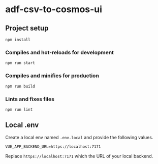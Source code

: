 # adf-csv-to-cosmos-ui

## Project setup
```
npm install
```

### Compiles and hot-reloads for development
```
npm run start
```

### Compiles and minifies for production
```
npm run build
```

### Lints and fixes files
```
npm run lint
```

## Local .env

Create a local env named `.env.local` and provide the following values.

```
VUE_APP_BACKEND_URL=https://localhost:7171
```

Replace `https://localhost:7171` which the URL of your local backend.